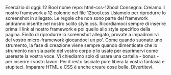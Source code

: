 Esercizio di oggi: 12 Bool
nome repo: html-css-12bool
Consegna: Creiamo il nostro framework a 12 colonne nel file 12bool.css
Usiamolo per riprodurre lo screenshot in allegato. Le regole che non sono parte del framework andranno inserite nel nostro solito style.css.
Ricordiamoci sempre di inserire prima il link al nostro framework e poi quello allo style specifico della pagina.
Finito di riprodurre lo screenshot allegato, provate a impadronirvi del vostro micro-framework giocandoci un po'. Come quando suonate uno strumento, la fase di creazione viene sempre quando dimenticate che lo strumento non sia parte del vostro corpo e lo usate per esprimervi come usereste la vostra voce. Vi chiediamo solo di usare una cartella - bonus - per inserire i vostri lavori. Per il resto lasciate pure libera la vostra fantasia e stupiteci. Imparare HTML e CSS è anche creare cose belle. Divertitevi.